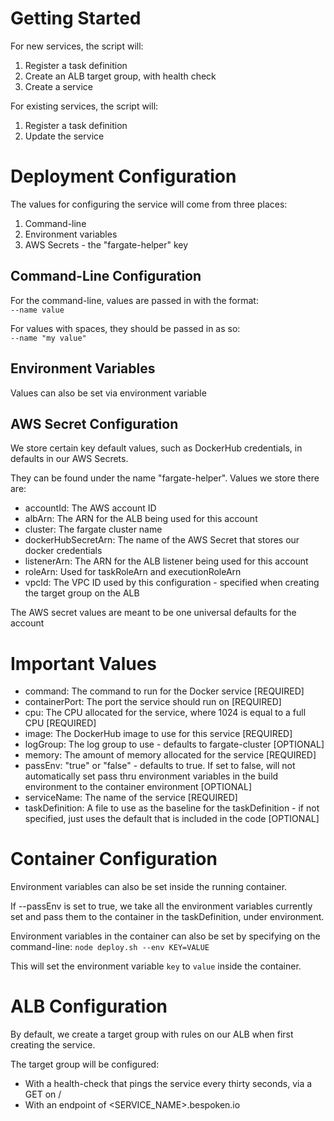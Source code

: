 # Getting Started
For new services, the script will:
1) Register a task definition
2) Create an ALB target group, with health check
3) Create a service

For existing services, the script will:
1) Register a task definition
2) Update the service

# Deployment Configuration
The values for configuring the service will come from three places:
1) Command-line
2) Environment variables
3) AWS Secrets - the "fargate-helper" key

## Command-Line Configuration
For the command-line, values are passed in with the format:  
`--name value`

For values with spaces, they should be passed in as so:  
`--name "my value"`

## Environment Variables
Values can also be set via environment variable

## AWS Secret Configuration
We store certain key default values, such as DockerHub credentials, in defaults in our AWS Secrets.

They can be found under the name "fargate-helper". Values we store there are:
* accountId: The AWS account ID
* albArn: The ARN for the ALB being used for this account
* cluster: The fargate cluster name
* dockerHubSecretArn: The name of the AWS Secret that stores our docker credentials
* listenerArn: The ARN for the ALB listener being used for this account
* roleArn: Used for taskRoleArn and executionRoleArn
* vpcId: The VPC ID used by this configuration - specified when creating the target group on the ALB

The AWS secret values are meant to be one universal defaults for the account

# Important Values
* command: The command to run for the Docker service [REQUIRED]
* containerPort: The port the service should run on [REQUIRED]
* cpu: The CPU allocated for the service, where 1024 is equal to a full CPU [REQUIRED]
* image: The DockerHub image to use for this service [REQUIRED]
* logGroup: The log group to use - defaults to fargate-cluster [OPTIONAL]
* memory: The amount of memory allocated for the service [REQUIRED]
* passEnv: "true" or "false" - defaults to true. If set to false, will not automatically set pass thru environment variables in the build environment to the container environment [OPTIONAL]
* serviceName: The name of the service [REQUIRED]
* taskDefinition: A file to use as the baseline for the taskDefinition - if not specified, just uses the default that is included in the code [OPTIONAL]

# Container Configuration
Environment variables can also be set inside the running container.

If --passEnv is set to true, we take all the environment variables currently set and pass them to the container in the taskDefinition, under environment.

Environment variables in the container can also be set by specifying on the command-line:
`node deploy.sh --env KEY=VALUE`

This will set the environment variable `key` to `value` inside the container.

# ALB Configuration
By default, we create a target group with rules on our ALB when first creating the service.

The target group will be configured:
* With a health-check that pings the service every thirty seconds, via a GET on /
* With an endpoint of <SERVICE_NAME>.bespoken.io